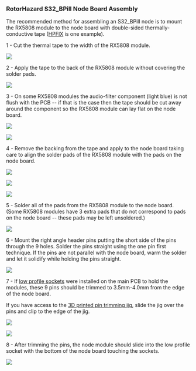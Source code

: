 ### RotorHazard S32_BPill Node Board Assembly

The recommended method for assembling an S32_BPill node is to mount the RX5808 module to the node board with
double-sided thermally-conductive tape
([HPFIX](https://www.amazon.com/Ceatech-Thermal-Double-sided-Adhesive-Computer/dp/B06ZY1JNJV?th%3D1) is
one example).

1 - Cut the thermal tape to the width of the RX5808 module.

![](https://github.com/RotorHazard/rhfiles/raw/main/S32_BPill/nodeBuildPics/image12.jpg)

2 - Apply the tape to the back of the RX5808 module without covering the solder
pads.

![](https://github.com/RotorHazard/rhfiles/raw/main/S32_BPill/nodeBuildPics/image9.jpg)

3 - On some RX5808 modules the audio-filter component (light blue) is not flush with the
PCB -- if that is the case then the tape should be cut away around the component so the RX5808 module
can lay flat on the node board.

![](https://github.com/RotorHazard/rhfiles/raw/main/S32_BPill/nodeBuildPics/image5.jpg)

![](https://github.com/RotorHazard/rhfiles/raw/main/S32_BPill/nodeBuildPics/image7.jpg)

4 - Remove the backing from the tape and apply to the node board taking care to
align the solder pads of the RX5808 module with the pads on the node board.

![](https://github.com/RotorHazard/rhfiles/raw/main/S32_BPill/nodeBuildPics/image11.jpg)

![](https://github.com/RotorHazard/rhfiles/raw/main/S32_BPill/nodeBuildPics/image8.jpg)

![](https://github.com/RotorHazard/rhfiles/raw/main/S32_BPill/nodeBuildPics/image10.jpg)

5 - Solder all of the pads from the RX5808 module to the node board. (Some RX5808 modules have 3 extra pads that
do not correspond to pads on the node board -- these pads may be left unsoldered.)

![](https://github.com/RotorHazard/rhfiles/raw/main/S32_BPill/nodeBuildPics/image6.jpg)

6 - Mount the right angle header pins putting the short side of the pins
through the 9 holes. Solder the pins straight using the one pin first
technique. If the pins are not parallel with the node board, warm the solder
and let it solidify while holding the pins straight.

![](https://github.com/RotorHazard/rhfiles/raw/main/S32_BPill/nodeBuildPics/image4.jpg)

7 - If [low profile sockets](https://github.com/RotorHazard/RotorHazard/blob/master/resources/S32_BPill_PCB/headers.md)
were installed on the main PCB to hold the modules, these 9 pins should be
trimmed to 3.5mm-4.0mm from the edge of the node board.

If you have access to the [3D printed pin trimming
jig](https://github.com/RotorHazard/RotorHazard/blob/master/resources/S32_BPill_PCB/trimjig.md),
slide the jig over the pins and clip to the edge of the jig.

![](https://github.com/RotorHazard/rhfiles/raw/main/S32_BPill/nodeBuildPics/image1.jpg)

![](https://github.com/RotorHazard/rhfiles/raw/main/S32_BPill/nodeBuildPics/image2.jpg)

8 - After trimming the pins, the node module should slide into the low profile
socket with the bottom of the node board touching the sockets.

![](https://github.com/RotorHazard/rhfiles/raw/main/S32_BPill/nodeBuildPics/image3.jpg)
